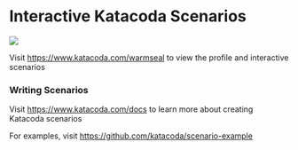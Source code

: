 # Interactive Katacoda Scenarios

[![](http://shields.katacoda.com/katacoda/warmseal/count.svg)](https://www.katacoda.com/warmseal "Get your profile on Katacoda.com")

Visit https://www.katacoda.com/warmseal to view the profile and interactive scenarios

### Writing Scenarios
Visit https://www.katacoda.com/docs to learn more about creating Katacoda scenarios

For examples, visit https://github.com/katacoda/scenario-example
